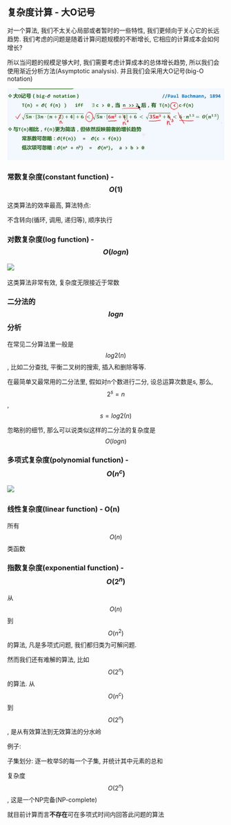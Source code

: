 ## 复杂度计算 - 大O记号

对一个算法, 我们不太关心局部或者暂时的一些特性, 我们更倾向于关心它的长远趋势. 我们考虑的问题是随着计算问题规模的不断增长, 它相应的计算成本会如何增长?

所以当问题的规模足够大时, 我们需要考虑计算成本的总体增长趋势, 所以我们会使用渐近分析方法\(Asymptotic analysis\). 并且我们会采用大O记号\(big-O notation\)

![](/assets/big_O.png)

### 常数复杂度\(constant function\) - $$O(1)$$

这类算法的效率最高, 算法特点:

不含转向\(循环, 调用, 递归等\), 顺序执行

### 对数复杂度\(log function\) - $$O(logn)$$

![](/assets/o\(logn\).png)

这类算法非常有效, 复杂度无限接近于常数

### 二分法的$$logn$$分析

在常见二分算法里一般是$$log2(n)$$, 比如二分查找, 平衡二叉树的搜索, 插入和删除等等.

在最简单又最常用的二分法里, 假如对n个数进行二分, 设总运算次数是s, 那么,$$2^s = n$$, $$s=log2(n)$$

忽略别的细节, 那么可以说类似这样的二分法的复杂度是$$O(logn)$$

### 多项式复杂度\(polynomial function\) - $$O(n^c)$$

![](/assets/O\(n^c\).png)

### 线性复杂度\(linear function\) - O\(n\)

所有$$O(n)$$类函数

### 指数复杂度\(exponential function\) - $$O(2^n)$$

从$$O(n)$$到$$O(n^2)$$的算法, 凡是多项式问题, 我们都归类为可解问题. 

然而我们还有难解的算法, 比如$$O(2^n)$$的算法. 从$$O(n^c)$$到$$O(2^n)$$, 是从有效算法到无效算法的分水岭

例子:

子集划分: 逐一枚举S的每一个子集, 并统计其中元素的总和

复杂度$$O(2^n)$$, 这是一个NP完备\(NP-complete\)

就目前计算而言**不存在**可在多项式时间内回答此问题的算法

